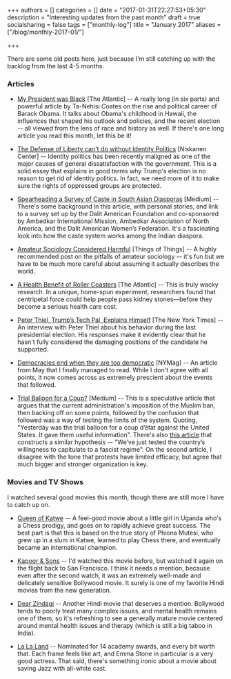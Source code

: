 +++
authors = []
categories = []
date = "2017-01-31T22:27:53+05:30"
description = "Interesting updates from the past month"
draft = true
socialsharing = false
tags = ["monthly-log"]
title = "January 2017"
aliases = ["/blog/monthly-2017-01/"]

+++

There are some old posts here, just because I'm still catching up with the backlog
from the last 4-5 months.

### Articles

- [My President was Black](https://www.theatlantic.com/magazine/archive/2017/01/my-president-was-black/508793) [The Atlantic] -- A really long (in six parts) and powerful article by Ta-Nehisi Coates on the rise and political career of Barack Obama. It talks about Obama's childhood in Hawaii, the influences that shaped his outlook and policies, and the recent election -- all viewed from the lens of race and history as well. If there's one long article you read this month, let this be it!

- [The Defense of Liberty can't do without Identity Politics](https://niskanencenter.org/blog/defense-liberty-cant-without-identity-politics) [Niskanen Center] -- Identity politics has been recently maligned as one of the major causes of general dissatisfaction with the government. This is a solid essay that explains in good terms why Trump's election is no reason to get rid of identity politics. In fact, we need more of it to make sure the rights of oppressed groups are protected.

- [Spearheading a Survey of Caste in South Asian Diasporas](https://medium.com/@Bahujan_Power/pioneering-a-survey-of-caste-in-the-diasporas-6e5a27cd82ef#.xx82xrhfh) [Medium] -- There's some background in this article, with personal stories, and link to a survey set up by the Dalit American Foundation and co-sponsored by Ambedkar International Mission, Ambedkar Association of North America, and the Dalit American Women’s Federation. It's a fascinating look into how the caste system works among the Indian diaspora.

- [Amateur Sociology Considered Harmful](https://thingofthings.wordpress.com/2016/04/05/amateur-sociology-considered-harmful/) [Things of Things] -- A highly recommended post on the pitfalls of amateur sociology -- it's fun but we have to be much more careful about assuming it actually describes the world.

- [A Health Benefit of Roller Coasters](http://www.theatlantic.com/health/archive/2016/09/for-kidney-health-roller-coaster-therapy/501278/) [The Atlantic] -- This is truly wacky research. In a unique, home-spun experiment, researchers found that centripetal force could help people pass kidney stones—before they become a serious health care cost.

- [Peter Thiel, Trump’s Tech Pal, Explains Himself](https://www.nytimes.com/2017/01/11/fashion/peter-thiel-donald-trump-silicon-valley-technology-gawker.html) [The New York Times] -- An interview with Peter Thiel about his behavior during the last presidential election. His responses make it evidently clear that he hasn't fully considered the damaging positions of the candidate he supported.

- [Democracies end when they are too democratic](http://nymag.com/daily/intelligencer/2016/04/america-tyranny-donald-trump.html) [NYMag] -- An article from May that I finally managed to read. While I don't agree with all points, it now comes across as extremely prescient about the events that followed.

- [Trial Balloon for a Coup?](https://medium.com/@yonatanzunger/trial-balloon-for-a-coup-e024990891d5#.e9vzbei2p) [Medium] -- This is a speculative article that argues that the current administration's imposition of the Muslim ban, then backing off on some points, followed by the confusion that followed was a way of testing the limits of the system. Quoting, "Yesterday was the trial balloon for a coup d’état against the United States. It gave them useful information". There's also [this article](https://medium.com/@jakefuentes/the-immigration-ban-is-a-headfake-and-were-falling-for-it-b8910e78f0c5#.wcck2msz1) that constructs a similar hypothesis -- "We’ve just tested the country’s willingness to capitulate to a fascist regime". On the second article, I disagree with the tone that protests have limited efficacy, but agree that much bigger and stronger organization is key.

### Movies and TV Shows

I watched several good movies this month, though there are still more I have to catch up on.

- [Queen of Katwe](http://www.imdb.com/title/tt4341582/) -- A feel-good movie about a little girl in Uganda who's a Chess prodigy, and goes on to rapidly achieve great success. The best part is that this is based on the true story of Phiona Mutesi, who grew up in a slum in Katwe, learned to play Chess there, and eventually became an international champion.

- [Kapoor & Sons](http://www.imdb.com/title/tt4900716/) -- I'd watched this movie before, but watched it again on the flight back to San Francisco. I think it needs a mention, because even after the second watch, it was an extremely well-made and delicately sensitive Bollywood movie. It surely is one of my favorite Hindi movies from the new generation.

- [Dear Zindagi](http://www.imdb.com/title/tt5946128/) -- Another Hindi movie that deserves a mention. Bollywood tends to poorly treat many complex issues, and mental health remains one of them, so it's refreshing to see a generally mature movie centered around mental health issues and therapy (which is still a big taboo in India).

- [La La Land](http://www.imdb.com/title/tt3783958/) -- Nominated for 14 academy awards, and every bit worth that. Each frame feels like art, and Emma Stone in particular is a very good actress. That said, there's something ironic about a movie about saving Jazz with all-white cast.
